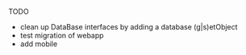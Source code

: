 TODO

- clean up DataBase interfaces by adding a database (g|s)etObject
- test migration of webapp
- add mobile
